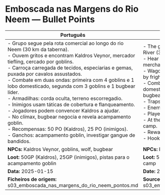 # Emboscada nas Margens do Rio Neem — Bullet Points

| Português                                                                                                                                                                                                                                                                                                                                                                                                                                                                                                                                                                                                                                                                                                                       | English                                                                                                                                                                                                                                                                                                                                                                                                                                                                                                                                                                                                                                                                             |
| ------------------------------------------------------------------------------------------------------------------------------------------------------------------------------------------------------------------------------------------------------------------------------------------------------------------------------------------------------------------------------------------------------------------------------------------------------------------------------------------------------------------------------------------------------------------------------------------------------------------------------------------------------------------------------------------------------------------------------- | ----------------------------------------------------------------------------------------------------------------------------------------------------------------------------------------------------------------------------------------------------------------------------------------------------------------------------------------------------------------------------------------------------------------------------------------------------------------------------------------------------------------------------------------------------------------------------------------------------------------------------------------------------------------------------------- |
| - Grupo segue pela rota comercial ao longo do rio Neem (30 km da taberna).<br>- Ouvem gritos e encontram Kaldros Veynor, mercador tiefling, cercado por goblins.<br>- Carroça carregada de tecidos, especiarias e gemas, puxada por cavalos assustados.<br>- Combate em duas ondas: primeira com 4 goblins e 1 lobo domesticado, segunda com 3 goblins e 1 bugbear líder.<br>- Armadilhas: corda oculta, terreno escorregadio.<br>- Inimigos usam táticas de cobertura e flanqueamento.<br>- Jogadores podem convencer Kaldros a ajudar.<br>- No clímax, bugbear negocia e revela acampamento goblin.<br>- Recompensas: 50 PO (Kaldros), 25 PO (inimigos).<br>- Ganchos: acampamento goblin, investigar gangue de bandidos.<br> | - The group follows the trade route along the Neem River (30 km from the tavern).<br>- Hear screams and find Kaldros Veynor, a tiefling merchant, surrounded by goblins.<br>- Wagon loaded with fabrics, spices, and gems, pulled by frightened horses.<br>- Combat in two waves: first with 4 goblins and 1 domesticated wolf, second with 3 goblins and a bugbear leader.<br>- Traps: hidden rope, slippery ground.<br>- Enemies use cover and flanking tactics.<br>- Players may convince Kaldros to help.<br>- At the climax, bugbear negotiates and reveals goblin camp.<br>- Rewards: 50 GP (Kaldros), 25 GP (enemies).<br>- Hooks: goblin camp, investigate bandit gang.<br> |
| **NPCs:** Kaldros Veynor, goblins, wolf, bugbear                                                                                                                                                                                                                                                                                                                                                                                                                                                                                                                                                                                                                                                                                | **NPCs:** Kaldros Veynor, goblins, wolf, bugbear                                                                                                                                                                                                                                                                                                                                                                                                                                                                                                                                                                                                                                    |
| **Loot:** 50GP (Kaldros), 25GP (inimigos), pistas para o acampamento goblin                                                                                                                                                                                                                                                                                                                                                                                                                                                                                                                                                                                                                                                     | **Loot:** 50GP (Kaldros), 25GP (enemies), clues to goblin camp                                                                                                                                                                                                                                                                                                                                                                                                                                                                                                                                                                                                                      |
| **Data:** 2025-01-15                                                                                                                                                                                                                                                                                                                                                                                                                                                                                                                                                                                                                                                                                                            | **Date:** 2025-01-15                                                                                                                                                                                                                                                                                                                                                                                                                                                                                                                                                                                                                                                                |
| **Ficheiros de origem:** s03_emboscada_nas_margens_do_rio_neem_pontos.md                                                                                                                                                                                                                                                                                                                                                                                                                                                                                                                                                                                                                                                        | **Source files:** s03_emboscada_nas_margens_do_rio_neem_pontos.md                                                                                                                                                                                                                                                                                                                                                                                                                                                                                                                                                                                                                   |
